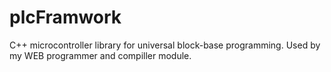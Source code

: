 # plcFramwork
C++ microcontroller library for universal block-base programming. Used by my WEB programmer and compiller module.
